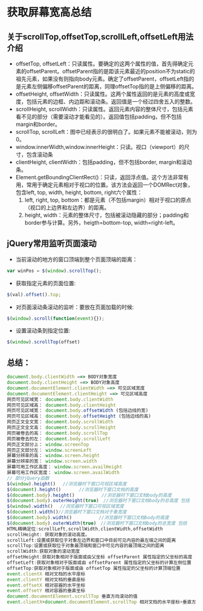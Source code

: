 # 获取屏幕宽高总结

## 关于scrollTop,offsetTop,scrollLeft,offsetLeft用法介绍
- offsetTop, offsetLeft：只读属性。要确定的这两个属性的值，首先得确定元素的offsetParent。offsetParent指的是距该元素最近的position不为static的祖先元素，如果没有则指向body元素。确定了offsetParent，offsetLeft指的是元素左侧偏移offsetParent的距离，同理offsetTop指的是上侧偏移的距离。
- offsetHeight, offsetWidth：只读属性。这两个属性返回的是元素的高度或宽度，包括元素的边框、内边距和滚动条。返回值是一个经过四舍五入的整数。
- scrollHeight, scrollWidth：只读属性。返回元素内容的整体尺寸，包括元素看不见的部分（需要滚动才能看见的）。返回值包括padding，但不包括margin和border。
- scrollTop, scrollLeft：图中已经表示的很明白了。如果元素不能被滚动，则为0。
-   window.innerWidth,window.innerHeight：只读。视口（viewport）的尺寸，包含滚动条
-   clientHeight, clientWidth：包括padding，但不包括border, margin和滚动条。
-   Element.getBoundingClientRect()：只读，返回浮点值。这个方法非常有用，常用于确定元素相对于视口的位置。该方法会返回一个DOMRect对象，包含left, top, width, height, bottom, right六个属性：
    1. left, right, top, bottom：都是元素（不包括margin）相对于视口的原点（视口的上边界和左边界）的距离。
    2. height, width：元素的整体尺寸，包括被滚动隐藏的部分；padding和border参与计算。另外，heigth=bottom-top, width=right-left。

## jQuery常用监听页面滚动
- 当前滚动的地方的窗口顶端到整个页面顶端的距离：
```js
var winPos = $(window).scrollTop();
```
- 获取指定元素的页面位置:
```js
$(val).offset().top;
```
- 对页面滚动条滚动的监听：要放在页面加载的时候:
```js
$(window).scroll(function(event){});
```
- 设置滚动条到指定位置:
```js
$(window).scrollTop(offset)
```



## 总结：
```js
document.body.clientWidth ==> BODY对象宽度
document.body.clientHeight ==> BODY对象高度
document.documentElement.clientWidth ==> 可见区域宽度
document.documentElement.clientHeight ==> 可见区域高度
网页可见区域宽： document.body.clientWidth
网页可见区域高： document.body.clientHeight
网页可见区域宽： document.body.offsetWidth (包括边线的宽)
网页可见区域高： document.body.offsetHeight (包括边线的高)
网页正文全文宽： document.body.scrollWidth
网页正文全文高： document.body.scrollHeight
网页被卷去的高： document.body.scrollTop
网页被卷去的左： document.body.scrollLeft
网页正文部分上： window.screenTop
网页正文部分左： window.screenLeft
屏幕分辨率的高： window.screen.height
屏幕分辨率的宽： window.screen.width
屏幕可用工作区高度： window.screen.availHeight
屏幕可用工作区宽度： window.screen.availWidth
// 部分jQuery函数
$(window).height() 　//浏览器时下窗口可视区域高度 
$(document).height()　　　　//浏览器时下窗口文档的高度 
$(document.body).height()　　　　　　//浏览器时下窗口文档body的高度 
$(document.body).outerHeight(true)　//浏览器时下窗口文档body的总高度 包括                                   border padding margin 
$(window).width() 　//浏览器时下窗口可视区域宽度 
$(document).width()//浏览器时下窗口文档对于象宽度 
$(document.body).width()　　　　　　//浏览器时下窗口文档body的高度 
$(document.body).outerWidth(true)　//浏览器时下窗口文档body的总宽度 包括    border padding
HTML精确定位:scrollLeft,scrollWidth,clientWidth,offsetWidth 
scrollHeight: 获取对象的滚动高度。 
scrollLeft:设置或获取位于对象左边界和窗口中目前可见内容的最左端之间的距离 
scrollTop:设置或获取位于对象最顶端和窗口中可见内容的最顶端之间的距离 
scrollWidth:获取对象的滚动宽度 
offsetHeight:获取对象相对于版面或由父坐标 offsetParent 属性指定的父坐标的高度 
offsetLeft:获取对象相对于版面或由 offsetParent 属性指定的父坐标的计算左侧位置 
offsetTop:获取对象相对于版面或由 offsetTop 属性指定的父坐标的计算顶端位置 
event.clientX 相对文档的水平座标 
event.clientY 相对文档的垂直座标 
event.offsetX 相对容器的水平坐标 
event.offsetY 相对容器的垂直坐标 
document.documentElement.scrollTop 垂直方向滚动的值 
event.clientX+document.documentElement.scrollTop 相对文档的水平座标+垂直方      向滚动的量
```
